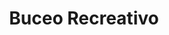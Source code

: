 ---
title: Buceo Recreativo
searchHidden: true
description: Certificaciones de buceo basicas
ShowBreadCrumbs: true
ShowShareButtons: false
showToc: false
Image: /img_1897-1.png
cover:
    image: /sdi.png
    alttext: logo de sdi
---